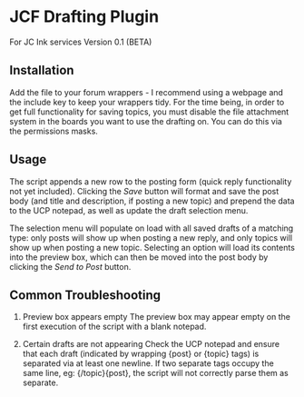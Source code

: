 # JCF Drafting Plugin
For JC Ink services
Version 0.1 (BETA)

## Installation
Add the file to your forum wrappers - I recommend using a webpage and the include key to keep your wrappers tidy. For the time being, in order to get full functionality for saving topics, you must disable the file attachment system in the boards you want to use the drafting on. You can do this via the permissions masks.

## Usage
The script appends a new row to the posting form (quick reply functionality not yet included). Clicking the _Save_ button will format and save the post body (and title and description, if posting a new topic) and prepend the data to the UCP notepad, as well as update the draft selection menu.

The selection menu will populate on load with all saved drafts of a matching type: only posts will show up when posting a new reply, and only topics will show up when posting a new topic. Selecting an option will load its contents into the preview box, which can then be moved into the post body by clicking the _Send to Post_ button.

## Common Troubleshooting
1. Preview box appears empty
  The preview box may appear empty on the first execution of the script with a blank notepad.
  
2. Certain drafts are not appearing
  Check the UCP notepad and ensure that each draft (indicated by wrapping {post} or {topic} tags) is separated via at least one newline. If two separate tags occupy the same line, eg: {/topic}{post}, the script will not correctly parse them as separate.
